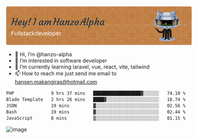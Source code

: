 ![Header](./github-header-image.png)

- 👋 Hi, I’m @hanzo-alpha
- 👀 I’m interested in software developer
- 🌱 I’m currently learning laravel, vue, react, vite, tailwind
- 📫 How to reach me just send me email to hansen.makangiras@hotmail.com 

<!---
hanzo-alpha/hanzo-alpha is a ✨ special ✨ repository because its `README.md` (this file) appears on your GitHub profile.
You can click the Preview link to take a look at your changes.
--->

<!--START_SECTION:waka-->

```txt
PHP              9 hrs 37 mins   ██████████████████▓░░░░░░   74.10 %
Blade Template   2 hrs 26 mins   ████▓░░░░░░░░░░░░░░░░░░░░   18.74 %
JSON             19 mins         ▓░░░░░░░░░░░░░░░░░░░░░░░░   02.56 %
Bash             19 mins         ▓░░░░░░░░░░░░░░░░░░░░░░░░   02.44 %
JavaScript       8 mins          ▒░░░░░░░░░░░░░░░░░░░░░░░░   01.15 %
```

<!--END_SECTION:waka-->

![image](https://github.com/hanzo-alpha/hanzo-alpha/assets/111342797/c4bd2977-6123-4017-8652-6e166259b484)

